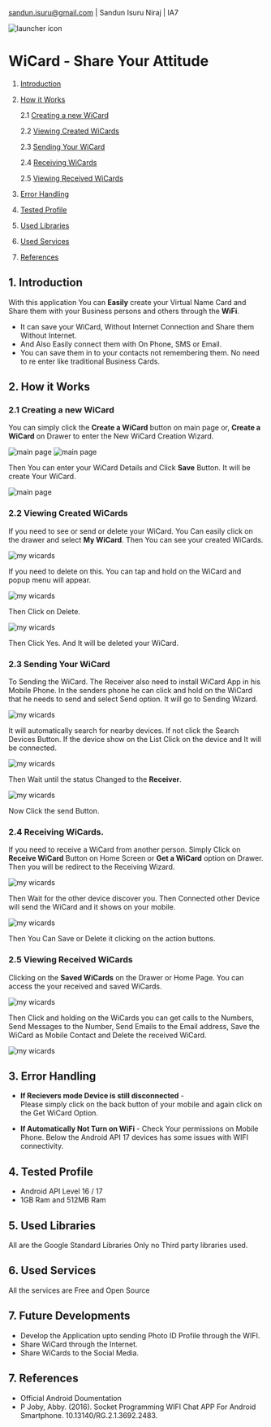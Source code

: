 
sandun.isuru@gmail.com | Sandun Isuru Niraj | IA7

![launcher icon](http://i65.tinypic.com/25flje0.jpg)
# WiCard - Share Your Attitude

1. [Introduction](#1-introduction)
2. [How it Works](#2-how-it-works)

    2.1 [Creating a new WiCard](#21-creating-a-new-wicard)
    
    2.2 [Viewing Created WiCards](#22-viewing-created-wicards)
    
    2.3 [Sending Your WiCard](#23-sending-your-wicard)
    
    2.4 [Receiving WiCards](#24-receiving-wicards)
    
    2.5 [Viewing Received WiCards](#25-viewing-received-wicards)
    
3. [Error Handling](#3-error-handling)

4. [Tested Profile](#4-tested-profile)

5. [Used Libraries](#5-used-libraries)

6. [Used Services](#6-used-services)

7. [References](#7-references) 


## 1. Introduction
With this application You can __Easily__ create your Virtual Name Card and Share them with your Business persons and others through the __WiFi__. 
- It can save your WiCard, Without Internet Connection and Share them Without Internet. 
- And Also Easily connect them with On Phone, SMS or Email.
- You can save them in to your contacts not remembering them. No need to re enter like traditional Business Cards.

## 2. How it Works

### 2.1 Creating a new WiCard

You can simply click the __Create a WiCard__ button on main page or, __Create a WiCard__ on Drawer to enter the New WiCard Creation Wizard. 

![main page](http://i68.tinypic.com/2qvcltj.jpg)
![main page](http://i68.tinypic.com/ehdtp0.jpg)

Then You can enter your WiCard Details and Click __Save__ Button. It will be create Your WiCard.

![main page](http://i65.tinypic.com/282448o.jpg)

### 2.2 Viewing Created WiCards

If you need to see or send or delete your WiCard. You Can easily click on the drawer and select __My WiCard__. Then You can see your created WiCards.

![my wicards](http://i64.tinypic.com/ux3zk.jpg)

If you need to delete on this. You can tap and hold on the WiCard and popup menu will appear.

![my wicards](http://i64.tinypic.com/p3ybq.jpg)

Then Click on Delete. 

![my wicards](http://i67.tinypic.com/se7xu0.jpg)

Then Click Yes. And It will be deleted your WiCard.

### 2.3 Sending Your WiCard

To Sending the WiCard. The Receiver also need to install WiCard App in his Mobile Phone.
In the senders phone he can click and hold on the WiCard that he needs to send and select Send option.
It will go to Sending Wizard.

![my wicards](http://i65.tinypic.com/nye2rl.jpg)

It will automatically search for nearby devices. If not click the Search Devices Button. If the device show on the List Click on the device and It will be connected. 

![my wicards](http://i64.tinypic.com/11bk8ip.jpg)

Then Wait until the status Changed to the __Receiver__.

![my wicards](http://i68.tinypic.com/14c8d3b.jpg)

Now Click the send Button.

### 2.4 Receiving WiCards.

If you need to receive a WiCard from another person. Simply Click on __Receive WiCard__ Button on Home Screen or __Get a WiCard__ option on Drawer.
Then you will be redirect to the Receiving Wizard.

![my wicards](http://i66.tinypic.com/6fz7sz.jpg)

Then Wait for the other device discover you. Then Connected other Device will send the WiCard and it shows on your mobile.

![my wicards](http://i64.tinypic.com/2w4mgkx.jpg)

Then You Can Save or Delete it clicking on the action buttons.

### 2.5 Viewing Received WiCards

Clicking on the __Saved WiCards__ on the Drawer or Home Page. You can access the your received and saved WiCards. 

![my wicards](http://i63.tinypic.com/23rpf6u.jpg)

Then Click and holding on the WiCards you can get calls to the Numbers, Send Messages to the Number, Send Emails to the Email address, Save the WiCard as Mobile Contact and Delete the received WiCard.

![my wicards](http://i67.tinypic.com/vhutd.jpg)

## 3. Error Handling

+ __If Recievers mode Device is still disconnected__ -  
    Please simply click on the back button of your mobile and again click on the Get WiCard Option.
    
+ __If Automatically Not Turn on WiFi__ - 
    Check Your permissions on Mobile Phone. Below the Android API 17 devices has some issues with WIFI connectivity.
    
## 4. Tested Profile

  + Android API Level 16 / 17
  + 1GB Ram and 512MB Ram
  
## 5. Used Libraries

All are the Google Standard Libraries Only no Third party libraries used.

## 6. Used Services

All the services are Free and Open Source

## 7. Future Developments

+ Develop the Application upto sending Photo ID Profile through the WIFI.
+ Share WiCard through the Internet.
+ Share WiCards to the Social Media.

## 7. References

+ Official Android Doumentation
+ P Joby, Abby. (2016). Socket Programming WIFI Chat APP For Android Smartphone. 10.13140/RG.2.1.3692.2483.


